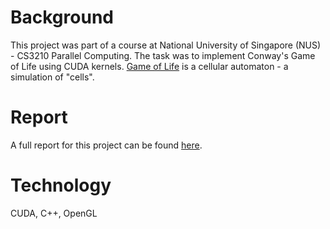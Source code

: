 # Background

This project was part of a course at National University of Singapore (NUS) -
CS3210 Parallel Computing. The task was to implement Conway's Game of Life using
CUDA kernels. [Game of Life](https://en.wikipedia.org/wiki/Conway's_Game_of_Life)
is a cellular automaton - a simulation of "cells".

# Report

A full report for this project can be found [here](assets/projects/code/3dgol/3dgol.pdf).

# Technology

CUDA, C++, OpenGL